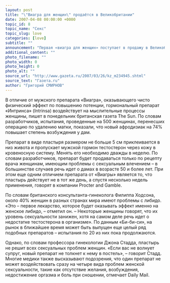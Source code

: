 ```yaml
---
layout: post
title: "\"Виагра для женщин\" продаётся в Великобритании"
date: 2007-04-08 00:00:00 +0000
topic_id: 8
topic_name: "Секс"
topic_slug: love
categories: [love]
subtitle: ""
announcement: "Первая «виагра для женщин» поступает в продажу в Великобритании на этой неделе. Гормональный препарат в виде пластыря наклеивается на живот и воздействует на мысли женщины. По словам разработчиков, чудо-пластырь заставит страдающих отсутствием влечения дам гораздо чаще думать о сексе. Правда, возжелать опротивевшего супруга он не поможет, уверяют медики."
additional_content: ""
photo_filename: ""
photo_width: 0
photo_height: 0
photo_alt: ""
source_url: "http://www.gazeta.ru/2007/03/26/kz_m234945.shtml"
source_text: "Газета.ru"
author: "Григорий СМИРНОВ"
---
```

В отличие от мужского препарата «Виагра», оказывающего чисто физический эффект по повышению потенции, гормональный препарат «Интринса» (Intrinsa) воздействует на мыслительные процессы женщины, пишет в понедельник британская газета The Sun. По словам разработчиков, испытания, проведенные на 500 женщинах, перенесших операцию по удалению матки, показали, что новый афродизиак на 74% повышает степень возбуждения у дам.

Препарат в виде пластыря размером не больше 5 см приклеивается в низ живота и пропускает мужской гормон тестостерон через кожу в кровеносную систему. Менять его необходимо дважды в неделю. По словам разработчиков, препарат будет продаваться только по рецепту врача женщинам, имеющим проблемы с сексуальным влечением – в большинстве случаев речь идет о дамах в возрасте 50 и более лет. При этом еще одним отличием препарата от «Виагры» является то, что пластырь действует не в тот же день, а спустя несколько недель применения, говорят в компании Procter and Gamble.

По словам британского консультанта-гинеколога Филиппа Ходсона, около 40% женщин в разных странах мира имеют проблемы с либидо. «Это – первое лекарство, которое будет оказывать эффект именно на женское либидо, – отметил он. – Некоторые женщины говорят, что их уровень сексуальности занижен, хотя на самом деле речь идет о недостатке тестостерона в организме». По данным «Би-би-си», на рынок в ближайшее время может быть выпущен еще целый ряд подобных препаратов – испытания по 20 из них пока продолжаются.

Однако, по словам профессора гинекологии Джона Стадда, пластырь не решит всех сексуальных проблем женщин. «Если вас не волнует супруг, новый препарат не толкнет к нему в постель», – говорит Стадд. Многие медики также высказывают подозрения, что один препарат не может воздействовать сразу на четыре вида проблем женской сексуальности, такие как отсутствие желания, возбуждения, недостижение оргазма и боль при сношении, отмечает Daily Mail.
